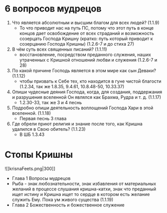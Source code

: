 # 6 вопросов мудрецов
1. Что является абсолютным и высшим благом для всех людей? (1.1.9)
	- То что приводит нас на путь ПС, потому что этот путь в конце концов дает освобождение от всех страданий и возможность созерцать Господа Кришну (кратко: путь который приводит к созерцанию Господа Кришны) (1.2.6-7 и до стиха 27)
2. В чём суть всех священных писаний? (1.1.11)
	- восстановление, посредством преданного служения, наших утраченных с Кришной отношений любви и служения (1.2.6-7 и 28)
3. По какой причине Господь является в этом мире как сын Деваки? (1.1.12)
	- чтобы призвать к Себе тех, кто находится в гуне чистой благости (1.2.34, так же 1.8.35, 9.4.61, 10.8.48-50, 10.33.37)
4. Опиши чудесные деяния Господа, когда, для создания, поддержания и разрушения вселенной Он являлся как Брахма, Рудра и т. д. (1.1.17)
	- 1.2.30-33, так же 3 и 4 песнь
5. Подробно опиши деятельность воплощений Господа Хари в этой вселенной. (1.1.18)
	- Первая песнь 3 глава
6. Где обрели приют религия и знание после того, как Кришна удалился в Свою обитель? (1.1.23)
	- В ШБ 1.3.43

# Стопы Кришны
![[krisnaFeets.png|300]]

- Глава 1 Вопросы мудрецов
- Рыба - знак любознательности, знак избавления от материальных желаний в процессе слушания кришна-катхи, знак что преданный ищет истину и Кришна ищет то сердце в котором есть желание служить Ему. Пока ум живого существа  (1.1.19)
- Глава 2 Божественность и божественное служение
